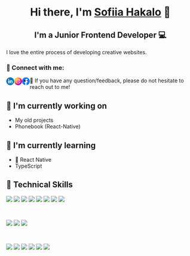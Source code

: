 <h1 align="center">
Hi there, I'm <a href="https://github.com/sofiagakalo1" target="_blank" rel="noreferrer">Sofiia Hakalo</a> 👋
</h1>

<h2 align="center">
I'm a Junior Frontend Developer 💻
</h2> 

I love the entire process of developing creative websites.

### 🤝 Connect with me:

<a href="https://www.linkedin.com/in/sofiia-hakalo/"><img align="left" src="./images/linkedin.png" alt="Sofiia Hakalo | LinkedIn" width="21px"/></a>
<a href="https://www.instagram.com/sofia.hakalo/"><img align="left" src="./images/instagram.png" alt="Sofiia Hakalo | Instagram" width="21px"/></a>
<a href="https://www.facebook.com/profile.php?id=100005136528876"><img align="left" src="./images/facebook.png" alt="Sofiia Hakalo | Facebook" width="21px"/></a>
- 💬 If you have any question/feedback, please do not hesitate to reach out to me!

## 🔭 I'm currently working on

- My old projects
- Phonebook (React-Native)

## 🌱 I'm currently learning

- 📱 React Native
- TypeScript 

## 💼 Technical Skills

![](https://img.shields.io/badge/Code-React-informational?style=flat&logo=react&color=61DAFB)
![](https://img.shields.io/badge/Code-Redux-informational?style=flat&logo=Redux&color=764ABC)
![](https://img.shields.io/badge/Code-JavaScript-informational?style=flat&logo=JavaScript&color=F7DF1E)
![](https://img.shields.io/badge/Code-Ruby-informational?style=flat&logo=Ruby&color=CC342D)
![](https://img.shields.io/badge/Code-Ruby_on_Rails-informational?style=flat&logo=Ruby-On-Rails&color=CC0000)
![](https://img.shields.io/badge/Code-HTML5-informational?style=flat&logo=HTML5&color=E34F26)
![](https://img.shields.io/badge/Code-PostgreSQL-informational?style=flat&logo=PostgreSQL&color=336791)
![](https://img.shields.io/badge/Code-SQLite-informational?style=flat&logo=SQLite&color=003B57)

</br>

![](https://img.shields.io/badge/Style-Bootstrap-informational?style=flat&logo=Bootstrap&color=7952B3)
![](https://img.shields.io/badge/Style-CSS3-informational?style=flat&logo=CSS3&color=1572B6)
![](https://img.shields.io/badge/Style-styled--components-informational?style=flat&logo=styled-components&color=DB7093)


</br>

![](https://img.shields.io/badge/Tools-Figma-informational?style=flat&logo=Figma&color=F24E1E)
![](https://img.shields.io/badge/Tools-NPM-informational?style=flat&logo=NPM&color=CB3837)
![](https://img.shields.io/badge/Tools-Heroku-informational?style=flat&logo=Heroku&color=430098)
![](https://img.shields.io/badge/Tools-Netlify-informational?style=flat&logo=netlify&color=00C7B7)
![](https://img.shields.io/badge/Tools-Git-informational?style=flat&logo=Git&color=F05032)
![](https://img.shields.io/badge/Tools-GitHub-informational?style=flat&logo=GitHub&color=181717)
